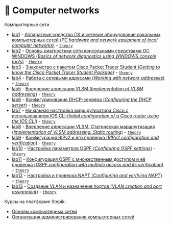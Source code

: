 # 📡 Computer networks
Компьютерные сети

- [lab1](https://github.com/TemaBlag/BSU/tree/main/computer_networks/lab1) - [Аппаратные средства ПК и
сетевое оборудование локальных компьютерных сетей (_PC hardware and network equipment of local computer networks_)](https://temablag.github.io/BSU/computer_networks/lab1/lab1.pdf) - [`theory`](https://temablag.github.io/BSU/computer_networks/lab1/lab1_theory.pdf)
- [lab2](https://github.com/TemaBlag/BSU/tree/main/computer_networks/lab2) - [Основы диагностики сети консольными средствами ОС WINDOWS (_Basics of network diagnostics using WINDOWS console tools_)](https://temablag.github.io/BSU/computer_networks/lab2/lab2.pdf) - [`theory`](https://temablag.github.io/BSU/computer_networks/lab2/lab2_theory.pdf)
- [lab3](https://github.com/TemaBlag/BSU/tree/main/computer_networks/lab3) - [Знакомство с пакетом Cisco Packet Tracer Student (_Getting to know the Cisco Packet Tracer Student Package_)](https://temablag.github.io/BSU/computer_networks/lab3/lab3.pdf) - [`theory`](https://temablag.github.io/BSU/computer_networks/lab3/lab3_theory.pdf)
- [lab4](https://github.com/TemaBlag/BSU/tree/main/computer_networks/lab4) - [Работа с сетевыми адресами (_Working with network addresses_)](https://temablag.github.io/BSU/computer_networks/lab4/lab4.pdf) - [`theory`](https://temablag.github.io/BSU/computer_networks/lab4/lab4_theory.pdf)
- [lab5](https://github.com/TemaBlag/BSU/tree/main/computer_networks/lab5) - [Внедрение адресации VLSM (_Implementation of VLSM addressing_)](https://temablag.github.io/BSU/computer_networks/lab5/lab5.pdf) - [`theory`](https://temablag.github.io/BSU/computer_networks/lab5/lab5_theory.pdf)
- [lab6](https://github.com/TemaBlag/BSU/tree/main/computer_networks/lab6) - [Конфигурирование DHCP-сервера (_Configuring the DHCP server_)](https://temablag.github.io/BSU/computer_networks/lab6/lab6.pdf) - [`theory`](https://temablag.github.io/BSU/computer_networks/lab6/lab6_theory.pdf)
- [lab7](https://github.com/TemaBlag/BSU/tree/main/computer_networks/lab7) - [Начальная настройка маршрутизатора Cisco с использованием IOS CLI (_Initial configuration of a Cisco router using the IOS CLI_)](https://temablag.github.io/BSU/computer_networks/lab7/lab7.pdf) - [`theory`](https://temablag.github.io/BSU/computer_networks/lab7/lab7_theory.pdf)
- [lab8](https://github.com/TemaBlag/BSU/tree/main/computer_networks/lab8) - [Внедрение адресации VLSM. Статическая маршрутизация (_Implementation of VLSM addressing. Static routing_)](https://temablag.github.io/BSU/computer_networks/lab8/lab8.pdf) - [`theory`](https://temablag.github.io/BSU/computer_networks/lab8/lab8_theory.pdf)
- [lab9](https://github.com/TemaBlag/BSU/tree/main/computer_networks/lab9) - [Конфигурация RIPv2 и его проверка (_RIPv2 configuration and verification_)](https://temablag.github.io/BSU/computer_networks/lab9/lab9.pdf) - [`theory`](https://temablag.github.io/BSU/computer_networks/lab9/lab9_theory.pdf)
- [lab10](https://github.com/TemaBlag/BSU/tree/main/computer_networks/lab10) - [Настройка параметров OSPF (_Configuring OSPF settings_)](https://temablag.github.io/BSU/computer_networks/lab10/lab10.pdf) - [`theory`](https://temablag.github.io/BSU/computer_networks/lab10/lab10_theory.pdf)
- [lab11](https://github.com/TemaBlag/BSU/tree/main/computer_networks/lab11) - [Конфигурация OSPF с множественным доступом и её проверка (_OSPF configuration with multiple access and its verification_)](https://temablag.github.io/BSU/computer_networks/lab11/lab11.pdf) - [`theory`](https://temablag.github.io/BSU/computer_networks/lab11/lab11_theory.pdf)
- [lab12](https://github.com/TemaBlag/BSU/tree/main/computer_networks/lab12) - [Настройка и проверка NAPT (_Configuring and verifying NAPT_)](https://temablag.github.io/BSU/computer_networks/lab12/lab12.pdf) - [`theory`](https://temablag.github.io/BSU/computer_networks/lab12/lab12_theory.pdf)
- [lab13](https://github.com/TemaBlag/BSU/tree/main/computer_networks/lab13) - [Создание VLAN и назначение портов (_VLAN creation and port assignment_)](https://temablag.github.io/BSU/computer_networks/lab13/lab13.pdf) - [`theory`](https://temablag.github.io/BSU/computer_networks/lab13/lab13_theory.pdf)

Курсы на платформе Stepik:
- [Основы компьютерных сетей](https://stepik.org/course/208904/syllabus?search=6506192455)
- [Организация администрирования компьютерных сетей](https://stepik.org/course/83555/syllabus?search=6506192460)



